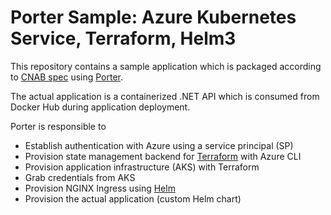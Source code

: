 # Porter Sample: Azure Kubernetes Service, Terraform, Helm3

This repository contains a sample application which is packaged according to [CNAB spec](https://cnab.io) using [Porter](https://porter.sh).  

The actual application is a containerized .NET API which is consumed from Docker Hub during application deployment.

Porter is responsible to

- Establish authentication with Azure using a service principal (SP)
- Provision state management backend for [Terraform](https://terraform.io) with Azure CLI
- Provision application infrastructure (AKS) with Terraform
- Grab credentials from AKS
- Provision NGINX Ingress using [Helm](https://helm.sh)
- Provision the actual application (custom Helm chart)
